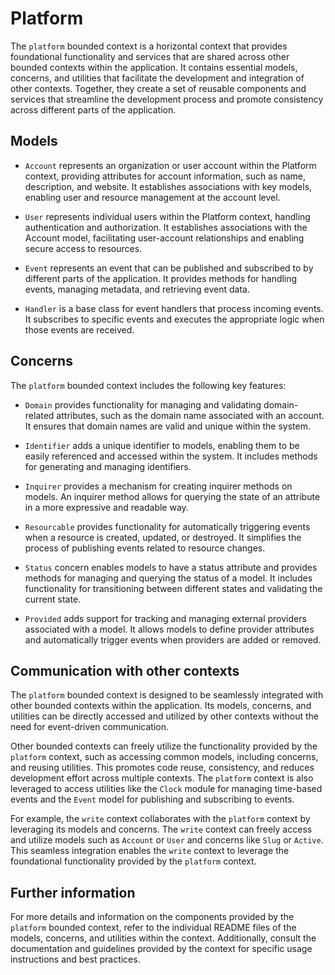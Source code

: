 # Platform

The `platform` bounded context is a horizontal context that provides foundational functionality and services that are shared across other bounded contexts within the application. It contains essential models, concerns, and utilities that facilitate the development and integration of other contexts. Together, they create a set of reusable components and services that streamline the development process and promote consistency across different parts of the application.

## Models

* `Account` represents an organization or user account within the Platform context, providing attributes for account information, such as name, description, and website. It establishes associations with key models, enabling user and resource management at the account level.

* `User` represents individual users within the Platform context, handling authentication and authorization. It establishes associations with the Account model, facilitating user-account relationships and enabling secure access to resources.

* `Event` represents an event that can be published and subscribed to by different parts of the application. It provides methods for handling events, managing metadata, and retrieving event data.

* `Handler` is a base class for event handlers that process incoming events. It subscribes to specific events and executes the appropriate logic when those events are received.

## Concerns

The `platform` bounded context includes the following key features:

* `Domain` provides functionality for managing and validating domain-related attributes, such as the domain name associated with an account. It ensures that domain names are valid and unique within the system.

* `Identifier` adds a unique identifier to models, enabling them to be easily referenced and accessed within the system. It includes methods for generating and managing identifiers.

* `Inquirer` provides a mechanism for creating inquirer methods on models. An inquirer method allows for querying the state of an attribute in a more expressive and readable way.

* `Resourcable` provides functionality for automatically triggering events when a resource is created, updated, or destroyed. It simplifies the process of publishing events related to resource changes.

* `Status` concern enables models to have a status attribute and provides methods for managing and querying the status of a model. It includes functionality for transitioning between different states and validating the current state.

* `Provided` adds support for tracking and managing external providers associated with a model. It allows models to define provider attributes and automatically trigger events when providers are added or removed.

## Communication with other contexts

The `platform` bounded context is designed to be seamlessly integrated with other bounded contexts within the application. Its models, concerns, and utilities can be directly accessed and utilized by other contexts without the need for event-driven communication.

Other bounded contexts can freely utilize the functionality provided by the `platform` context, such as accessing common models, including concerns, and reusing utilities. This promotes code reuse, consistency, and reduces development effort across multiple contexts. The `platform` context is also leveraged to access utilities like the `Clock` module for managing time-based events and the `Event` model for publishing and subscribing to events.

For example, the `write` context collaborates with the `platform` context by leveraging its models and concerns. The `write` context can freely access and utilize models such as `Account` or `User` and concerns like `Slug` or `Active`. This seamless integration enables the `write` context to leverage the foundational functionality provided by the `platform` context.

## Further information

For more details and information on the components provided by the `platform` bounded context, refer to the individual README files of the models, concerns, and utilities within the context. Additionally, consult the documentation and guidelines provided by the context for specific usage instructions and best practices.
